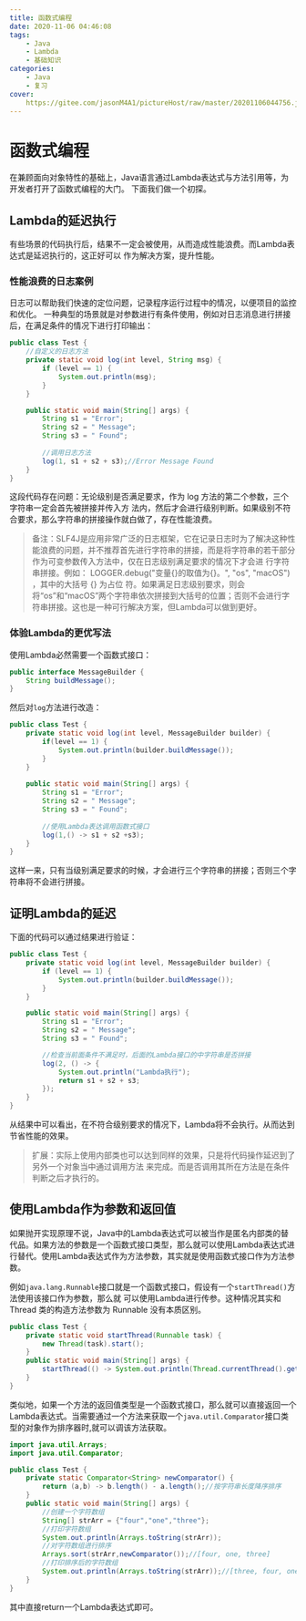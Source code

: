 ```yaml
---
title: 函数式编程
date: 2020-11-06 04:46:08
tags:
	- Java
	- Lambda
	- 基础知识
categories:
	- Java
	- 复习
cover:
	https://gitee.com/jasonM4A1/pictureHost/raw/master/20201106044756.jpg
---
```


# 函数式编程

在兼顾面向对象特性的基础上，Java语言通过Lambda表达式与方法引用等，为开发者打开了函数式编程的大门。 下面我们做一个初探。

## Lambda的延迟执行

有些场景的代码执行后，结果不一定会被使用，从而造成性能浪费。而Lambda表达式是延迟执行的，这正好可以 作为解决方案，提升性能。

### 性能浪费的日志案例

日志可以帮助我们快速的定位问题，记录程序运行过程中的情况，以便项目的监控和优化。 一种典型的场景就是对参数进行有条件使用，例如对日志消息进行拼接后，在满足条件的情况下进行打印输出：

~~~java
public class Test {
    //自定义的日志方法
    private static void log(int level, String msg) {
        if (level == 1) {
            System.out.println(msg);
        }
    }

    public static void main(String[] args) {
        String s1 = "Error";
        String s2 = " Message";
        String s3 = " Found";
        
        //调用日志方法
        log(1, s1 + s2 + s3);//Error Message Found
    }
}
~~~

这段代码存在问题：无论级别是否满足要求，作为 log 方法的第二个参数，三个字符串一定会首先被拼接并传入方 法内，然后才会进行级别判断。如果级别不符合要求，那么字符串的拼接操作就白做了，存在性能浪费。

> 备注：SLF4J是应用非常广泛的日志框架，它在记录日志时为了解决这种性能浪费的问题，并不推荐首先进行字符串的拼接，而是将字符串的若干部分作为可变参数传入方法中，仅在日志级别满足要求的情况下才会进 行字符串拼接。例如： LOGGER.debug("变量{}的取值为{}。", "os", "macOS") ，其中的大括号 {} 为占位 符。如果满足日志级别要求，则会将“os”和“macOS”两个字符串依次拼接到大括号的位置；否则不会进行字 符串拼接。这也是一种可行解决方案，但Lambda可以做到更好。

###  体验Lambda的更优写法

使用Lambda必然需要一个函数式接口：

~~~java
public interface MessageBuilder {
    String buildMessage();
}
~~~

然后对`log`方法进行改造：

~~~java
public class Test {
    private static void log(int level, MessageBuilder builder) {
        if(level == 1) {
            System.out.println(builder.buildMessage());
        }
    }
    
    public static void main(String[] args) {
        String s1 = "Error";
        String s2 = " Message";
        String s3 = " Found";
        
        //使用Lambda表达调用函数式接口
        log(1,() -> s1 + s2 +s3);
    }
}
~~~

这样一来，只有当级别满足要求的时候，才会进行三个字符串的拼接；否则三个字符串将不会进行拼接。

## 证明Lambda的延迟

下面的代码可以通过结果进行验证：

~~~java
public class Test {
    private static void log(int level, MessageBuilder builder) {
        if (level == 1) {
            System.out.println(builder.buildMessage());
        }
    }

    public static void main(String[] args) {
        String s1 = "Error";
        String s2 = " Message";
        String s3 = " Found";

        //检查当前面条件不满足时，后面的Lambda接口的中字符串是否拼接
        log(2, () -> {
            System.out.println("Lambda执行");
            return s1 + s2 + s3;
        });
    }
}
~~~

从结果中可以看出，在不符合级别要求的情况下，Lambda将不会执行。从而达到节省性能的效果。

> 扩展：实际上使用内部类也可以达到同样的效果，只是将代码操作延迟到了另外一个对象当中通过调用方法 来完成。而是否调用其所在方法是在条件判断之后才执行的。

## 使用Lambda作为参数和返回值

如果抛开实现原理不说，Java中的Lambda表达式可以被当作是匿名内部类的替代品。如果方法的参数是一个函数式接口类型，那么就可以使用Lambda表达式进行替代。使用Lambda表达式作为方法参数，其实就是使用函数式接口作为方法参数。

例如`java.lang.Runnable`接口就是一个函数式接口，假设有一个`startThread()`方法使用该接口作为参数，那么就 可以使用Lambda进行传参。这种情况其实和 Thread 类的构造方法参数为 Runnable 没有本质区别。

~~~java
public class Test {
    private static void startThread(Runnable task) {
        new Thread(task).start();
    }
    public static void main(String[] args) {
        startThread(() -> System.out.println(Thread.currentThread().getName()+"正在运行"));//Thread-0正在运行
    }
}
~~~

类似地，如果一个方法的返回值类型是一个函数式接口，那么就可以直接返回一个Lambda表达式。当需要通过一个方法来获取一个`java.util.Comparator`接口类型的对象作为排序器时,就可以调该方法获取。

~~~java
import java.util.Arrays;
import java.util.Comparator;

public class Test {
    private static Comparator<String> newComparator() {
        return (a,b) -> b.length() - a.length();//按字符串长度降序排序
    }
    public static void main(String[] args) {
        //创建一个字符数组
        String[] strArr = {"four","one","three"};
        //打印字符数组
        System.out.println(Arrays.toString(strArr));
        //对字符数组进行排序
        Arrays.sort(strArr,newComparator());//[four, one, three]
        //打印排序后的字符数组
        System.out.println(Arrays.toString(strArr));//[three, four, one]
    }
}
~~~

其中直接return一个Lambda表达式即可。